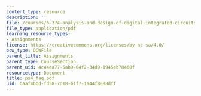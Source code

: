 ```yaml
---
content_type: resource
description: ''
file: /courses/6-374-analysis-and-design-of-digital-integrated-circuits-fall-2003/baaf4bbdfd587d18b1f71a44f8688dff_ps4_faq.pdf
file_type: application/pdf
learning_resource_types:
- Assignments
license: https://creativecommons.org/licenses/by-nc-sa/4.0/
ocw_type: OCWFile
parent_title: Assignments
parent_type: CourseSection
parent_uid: 4c44ea77-5ab9-04f2-34d9-1945eb78460f
resourcetype: Document
title: ps4_faq.pdf
uid: baaf4bbd-fd58-7d18-b1f7-1a44f8688dff
---
```

